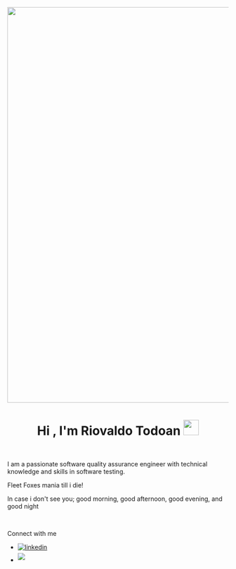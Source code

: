 <p align="center">
    <img width="900" src="https://github.com/eltodoan/Simple-App-MobileAutomationTest/blob/main/fleet%20foxes%20wallpaper.jpg">
</p>



<h1 align="center"><b>Hi , I'm Riovaldo Todoan </b><img src="https://media.giphy.com/media/hvRJCLFzcasrR4ia7z/giphy.gif" width="35"></h1>


<br>

I am a passionate software quality assurance engineer with technical knowledge and skills in software testing.

Fleet Foxes mania till i die!

In case i don't see you; 
good morning, good afternoon, good evening, and good night


<br>

Connect with me

<div align='left'>

<ul>

<li>
<a href="https://www.linkedin.com/in/todoantodoan" target="_blank">
<img src="https://img.shields.io/badge/linkedin:  todoantodoan-%2300acee.svg?color=405DE6&style=for-the-badge&logo=linkedin&logoColor=white" alt=linkedin style="margin-bottom: 5px;"/>
</a>
</li>


<li>
<a href="mailto:riovaldotodoan94@gmail.com" target="_blank">
<img src="https://img.shields.io/badge/gmail:  riovaldotodoan94@gmail.com-%23EA4335.svg?style=for-the-badge&logo=gmail&logoColor=white" t=mail style="margin-bottom: 5px;" />
</a>
</li>
	
</ul>
</div>



